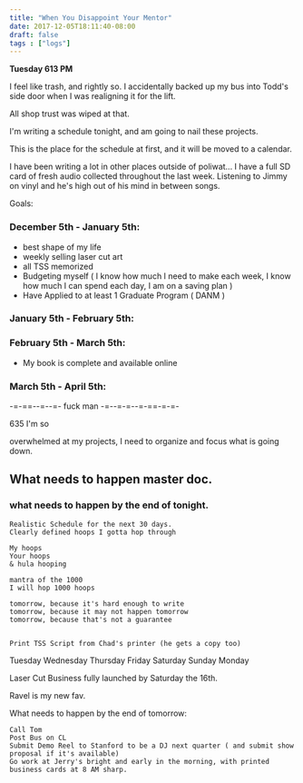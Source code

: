```yaml
---
title: "When You Disappoint Your Mentor"
date: 2017-12-05T18:11:40-08:00
draft: false
tags : ["logs"]
---
```


**Tuesday 613 PM**

I feel like trash, and rightly so.
I accidentally backed up my bus into Todd's side door when I was realigning it for the lift.

All shop trust was wiped at that.


I'm writing a schedule tonight, and am going to nail these projects.

This is the place for the schedule at first, and it will be moved to a calendar.

I have been writing a lot in other places outside of poliwat... I have a full SD card of fresh audio collected throughout the last week.
Listening to Jimmy on vinyl and he's high out of his mind in between songs.


Goals:
### December 5th - January 5th:
* best shape of my life
* weekly selling laser cut art
* all TSS memorized
* Budgeting myself ( I know how much I need to make each week, I know how much I can spend each day, I am on a saving plan )
* Have Applied to at least 1 Graduate Program ( DANM )

### January 5th - February 5th:

### February 5th - March 5th:
* My book is complete and available online

### March 5th - April 5th:

-=-==--=--=- fuck man -=--=-=--=-==-=-=-

635 I'm so

overwhelmed at my projects, I need to organize and focus what is going down.

## What needs to happen master doc.

### what needs to happen by the end of tonight.
```
Realistic Schedule for the next 30 days.
Clearly defined hoops I gotta hop through

My hoops
Your hoops
& hula hooping

mantra of the 1000
I will hop 1000 hoops

tomorrow, because it's hard enough to write
tomorrow, because it may not happen tomorrow
tomorrow, because that's not a guarantee


Print TSS Script from Chad's printer (he gets a copy too)
```


Tuesday Wednesday Thursday Friday Saturday Sunday Monday

Laser Cut Business fully launched by Saturday the 16th.



Ravel is my new fav.


What needs to happen by the end of tomorrow:

```
Call Tom
Post Bus on CL
Submit Demo Reel to Stanford to be a DJ next quarter ( and submit show proposal if it's available)
Go work at Jerry's bright and early in the morning, with printed business cards at 8 AM sharp.
```
